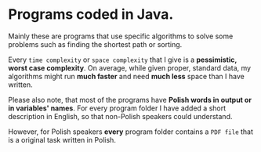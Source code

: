 # Programs coded in Java.

Mainly these are programs that use specific algorithms to solve some problems such as finding the shortest path or sorting.

Every `time complexity` or `space complexity` that I give is a **pessimistic, worst case complexity**. On average, while given proper, standard data, my algorithms might run **much faster** and need **much less** space than I have written.  

Please also note, that most of the programs have **Polish words in output or in variables' names**. For every program folder I have added a short description in English, so that non-Polish speakers could understand. 

However, for Polish speakers **every** program folder contains a `PDF file` that is a original task written in Polish.
